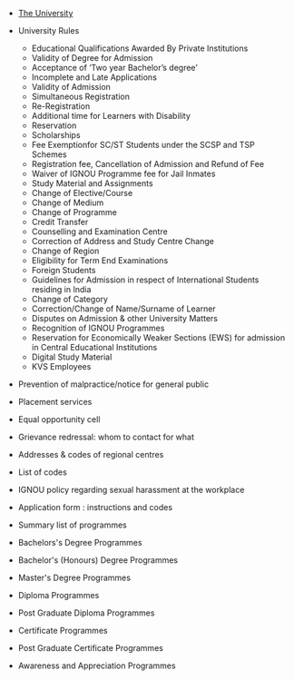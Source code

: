 <!-- - Getting started

  - [Quick start](quickstart.md)
  - [Writing more pages](more-pages.md)
  - [Custom navbar](custom-navbar.md)
  - [Cover page](cover.md)

- Customization

  - [Configuration](configuration.md)
  - [Themes](themes.md)
  - [List of Plugins](plugins.md)
  - [Write a Plugin](write-a-plugin.md)
  - [Markdown configuration](markdown.md)
  - [Language highlighting](language-highlight.md)

- Guide

  - [Deploy](deploy.md)
  - [Helpers](helpers.md)
  - [Vue compatibility](vue.md)
  - [CDN](cdn.md)
  - [Offline Mode (PWA)](pwa.md)
  - [Server-Side Rendering (SSR)](ssr.md)
  - [Embed Files](embed-files.md)

- [Awesome docsify](awesome.md)
- [Changelog](changelog.md) -->

- [The University](the-university.md)

  <!-- - [Introduction](introduction.md)
  - [Prominent Features](prominent-features)
  - [Important Achievements](important-achievements)
  - [The Schools of Studies](the-schools-of-studies)
  - [Academic Programmes](academic-programmes)
  - [Course Preparation](course-preparation)
  - [Credit System](credit-system)
  - [Support Services](support-services)
  - [Programme Delivery](programme-delivery)
  - [Web Enabled Academic Support (WEAS)](web-enabled-academic-support)
  - [Evaluation System](evaluation-system)
  - [International Students Residing in India](international-students-residing-in-india)
  - [Online Admission System](online-admission-system)
  - [eGyanKosh](egyankosh)
  - IGNOU e-Content Mobile App
  - Vidya Lakshmi Portal
  - Course-wise Registration and Certification Scheme (CRCS) -->

- University Rules

  - Educational Qualifications Awarded By Private Institutions
  - Validity of Degree for Admission
  - Acceptance of ‘Two year Bachelor’s degree’
  - Incomplete and Late Applications
  - Validity of Admission
  - Simultaneous Registration
  - Re-Registration
  - Additional time for Learners with Disability
  - Reservation
  - Scholarships
  - Fee Exemptionfor SC/ST Students under the SCSP and TSP Schemes
  - Registration fee, Cancellation of Admission and Refund of Fee
  - Waiver of IGNOU Programme fee for Jail Inmates
  - Study Material and Assignments
  - Change of Elective/Course
  - Change of Medium
  - Change of Programme
  - Credit Transfer
  - Counselling and Examination Centre
  - Correction of Address and Study Centre Change
  - Change of Region
  - Eligibility for Term End Examinations
  - Foreign Students
  - Guidelines for Admission in respect of International Students residing in India
  - Change of Category
  - Correction/Change of Name/Surname of Learner
  - Disputes on Admission & other University Matters
  - Recognition of IGNOU Programmes
  - Reservation for Economically Weaker Sections (EWS) for admission in Central Educational Institutions
  - Digital Study Material
  - KVS Employees

- Prevention of malpractice/notice for general public

- Placement services

- Equal opportunity cell

- Grievance redressal: whom to contact for what

- Addresses & codes of regional centres

- List of codes

- IGNOU policy regarding sexual harassment at the workplace

- Application form : instructions and codes

- Summary list of programmes

- Bachelors's Degree Programmes

- Bachelor's (Honours) Degree Programmes

- Master's Degree Programmes

- Diploma Programmes

- Post Graduate Diploma Programmes

- Certificate Programmes

- Post Graduate Certificate Programmes

- Awareness and Appreciation Programmes
